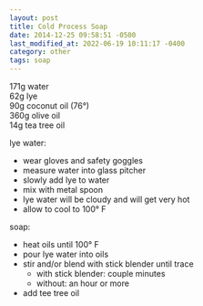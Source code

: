 ```yaml
---
layout: post
title: Cold Process Soap
date: 2014-12-25 09:58:51 -0500
last_modified_at: 2022-06-19 10:11:17 -0400
category: other
tags: soap
---
```

171g water  
62g lye  
90g coconut oil (76°)  
360g olive oil  
14g tea tree oil

lye water:

* wear gloves and safety goggles
* measure water into glass pitcher
* slowly add lye to water
* mix with metal spoon
* lye water will be cloudy and will get very hot
* allow to cool to 100° F

soap:

* heat oils until 100° F
* pour lye water into oils
* stir and/or blend with stick blender until trace
  * with stick blender: couple minutes
  * without: an hour or more
* add tee tree oil
